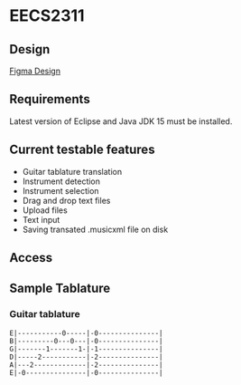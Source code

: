 # EECS2311
## Design
[Figma Design](https://www.figma.com/file/ZYJ9E94dEMUY9RL5d5kadN/Untitled?node-id=0%3A1)


## Requirements
Latest version of Eclipse and Java JDK 15 must be installed.


## Current testable features
- Guitar tablature translation
- Instrument detection
- Instrument selection
- Drag and drop text files
- Upload files
- Text input
- Saving transated .musicxml file on disk

## Access

## Sample Tablature
### Guitar tablature
```
E|-----------0-----|-0---------------|
B|---------0---0---|-0---------------|
G|-------1-------1-|-1---------------|
D|-----2-----------|-2---------------|
A|---2-------------|-2---------------|
E|-0---------------|-0---------------|
```
